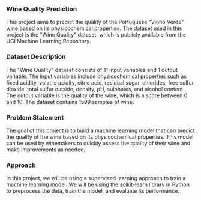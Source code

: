 ### Wine Quality Prediction
This project aims to predict the quality of the Portuguese "Vinho Verde" wine based on its physicochemical properties. The dataset used in this project is the "Wine Quality" dataset, which is publicly available from the UCI Machine Learning Repository.

### Dataset Description
The "Wine Quality" dataset consists of 11 input variables and 1 output variable. The input variables include physicochemical properties such as fixed acidity, volatile acidity, citric acid, residual sugar, chlorides, free sulfur dioxide, total sulfur dioxide, density, pH, sulphates, and alcohol content. The output variable is the quality of the wine, which is a score between 0 and 10. The dataset contains 1599 samples of wine.

### Problem Statement
The goal of this project is to build a machine learning model that can predict the quality of the wine based on its physicochemical properties. This model can be used by winemakers to quickly assess the quality of their wine and make improvements as needed.

### Approach
In this project, we will be using a supervised learning approach to train a machine learning model. We will be using the scikit-learn library in Python to preprocess the data, train the model, and evaluate its performance.
